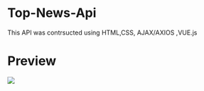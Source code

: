 # Top-News-Api
This API was contrsucted using HTML,CSS, AJAX/AXIOS ,VUE.js
# Preview
![](./images/top-news.gif)

